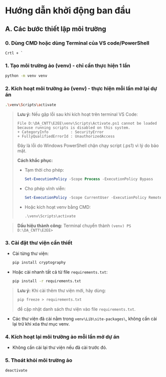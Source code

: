 # Hướng dẫn khởi động ban đầu

## A. Các bước thiết lập môi trường

### 0. Dùng CMD hoặc dùng Terminal của VS code/PowerShell
``` terminal
Crtl + `
```
### 1. Tạo môi trường ảo (venv) - chỉ cần thực hiện 1 lần
```bash
python -m venv venv
```

### 2. Kích hoạt môi trường ảo (venv) - thực hiện mỗi lần mở lại dự án
```bash
.\venv\Scripts\activate
```
> **Lưu ý:** Nếu gặp lỗi sau khi kích hoạt trên terminal VS Code:
>
> ```
> File D:\DA_CNTT\E2EE\venv\Scripts\Activate.ps1 cannot be loaded because running scripts is disabled on this system.
> + CategoryInfo          : SecurityError
> + FullyQualifiedErrorId : UnauthorizedAccess
> ```
> Đây là lỗi do Windows PowerShell chặn chạy script (.ps1) vì lý do bảo mật.
>
> **Cách khắc phục:**
> - Tạm thời cho phép:  
>   ```powershell
>   Set-ExecutionPolicy -Scope Process -ExecutionPolicy Bypass
>   ```
> - Cho phép vĩnh viễn:  
>   ```powershell
>   Set-ExecutionPolicy -Scope CurrentUser -ExecutionPolicy RemoteSigned
>   ```
> - Hoặc kích hoạt venv bằng CMD:  
>   ```cmd
>   .\venv\Scripts\activate
>   ```

> **Dấu hiệu thành công:** Terminal chuyển thành `(venv) PS D:\DA_CNTT\E2EE>`

### 3. Cài đặt thư viện cần thiết
- Cài từng thư viện:
    ```bash
    pip install cryptography
    ```
- Hoặc cài nhanh tất cả từ file `requirements.txt`:
    ```bash
    pip install -r requirements.txt
    ```

> **Lưu ý:** Khi cài thêm thư viện mới, hãy dùng:
> ```bash
> pip freeze > requirements.txt
> ```
> để cập nhật danh sách thư viện vào file `requirements.txt`.

- Các thư viện đã cài nằm trong `venv\Lib\site-packages\`, không cần cài lại trừ khi xóa thư mục venv.

### 4. Kích hoạt lại môi trường ảo mỗi lần mở dự án
- Không cần cài lại thư viện nếu đã cài trước đó.

### 5. Thoát khỏi môi trường ảo
```bash
deactivate
```

